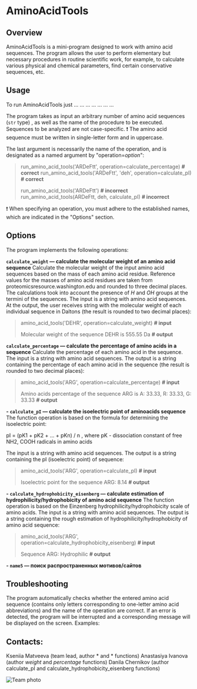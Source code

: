 # AminoAcidTools

## Overview


AminoAcidTools is a mini-program designed to work with amino acid sequences. The program allows the user to perform elementary but necessary procedures in routine scientific work, for example, to calculate various physical and chemical parameters, find certain conservative sequences, etc.

## Usage

To run AminoAcidTools just ... ... ... ... ... ... ...

The program takes as input an arbitrary number of amino acid sequences (`str` type) , as well as the name of the procedure to be executed. Sequences to be analyzed are not case-specific.
:exclamation: The amino acid sequence must be written in single-letter form and in uppercase.

The last argument is necessarily the name of the operation, and is designated as a named argument by "operation=*option*":

>run_amino_acid_tools('ARDeFtt', operation=calculate_percentage)  **# correct**
>run_amino_acid_tools('ARDeFtt', 'deh', operation=calculate_pI)  **# correct**
>
>run_amino_acid_tools('ARDeFtt')  **# incorrect**
>run_amino_acid_tools(ARDeFtt, deh, calculate_pI)  **# incorrect**

:exclamation: When specifying an operation, you must adhere to the established names, which are indicated in the "Options" section.

## Options

The program implements the following operations:

**`calculate_weight`  — calculate the molecular weight of an amino acid sequence**
Calculate the molecular weight of the input amino acid sequences based on the mass of each amino acid residue. Reference values for the masses of amino acid residues are taken from proteomicsresource.washington.edu and rounded to three decimal places. The calculations took into account the presence of *H* and *OH* groups at the termini of the sequences.
The input is a string with amino acid sequences. At the output, the user receives string with the molecular weight of each individual sequence in Daltons (the result is rounded to two decimal places):
>amino_acid_tools('DEHR', operation=calculate_weight)  **# input**
>
>Molecular weight of the sequence DEHR is 555.55 Da **# output**

**`calculate_percentage`  — calculate the percentage of amino acids in a sequence**
Calculate the percentage of each amino acid in the sequence.
The input is a string with amino acid sequences. The output is a string containing the percentage of each amino acid in the sequence (the result is rounded to two decimal places):
>amino_acid_tools('ARG', operation=calculate_percentage) **# input**
>
>Amino acids percentage of the sequence ARG is A: 33.33, R: 33.33, G: 33.33 **# output**

**-   `calculate_pI`  — calculate the isoelectric point of aminoacids sequence**
The function operation is based on the formula for determining the isoelectric point:

pI = (pK1 + pK2 + ... + pKn) / n , where pK - dissociation constant of free NH2, COOH radicals in amino acids

The input is a string with amino acid sequences. The output is a string containing the pI (isoelectric point) of sequence:
>amino_acid_tools('ARG', operation=calculate_pI) **# input**
>
>Isoelectric point for the sequence ARG: 8.14 **# output**

**-   `calculate_hydrophobicity_eisenberg`  — calculate estimation of hydrophilicity/hydrophobicity of amino acid sequence**
The function operation is based on the Einzenberg hydrophilicity/hydrophobicity scale of amino acids. 
The input is a string with amino acid sequences. The output is a string containing the rough estimation of hydrophilicity/hydrophobicity of amino acid sequence:
>amino_acid_tools('ARG', operation=calculate_hydrophobicity_eisenberg) **# input**
>
>Sequence ARG: Hydrophilic **# output**

**-  `name5`  — поиск распространенных мотивов/сайтов**

## Troubleshooting

The program automatically checks whether the entered amino acid sequence (contains only letters corresponding to one-letter amino acid abbreviations) and the name of the operation are correct. If an error is detected, the program will be interrupted and a corresponding message will be displayed on the screen. Examples:
>
>
>
>

## Contacts:

Kseniia Matveeva (team lead, author * and * functions)
Anastasiya Ivanova (author *weight* and *percentage* functions)
Danila Chernikov (author calculate_pI and calculate_hydrophobicity_eisenberg functions)

![Team photo](https://drive.google.com/file/d/1M3HBfbb2KE1iLe-NhzpUEthPzs3FV3kU/view?usp=drive_link)
